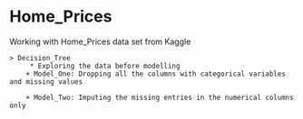 # Home_Prices
Working with Home_Prices data set from Kaggle

    > Decision_Tree
         * Exploring the data before modelling
        + Model_One: Dropping all the columns with categorical variables and missing values
        
        + Model_Two: Imputing the missing entries in the numerical columns only